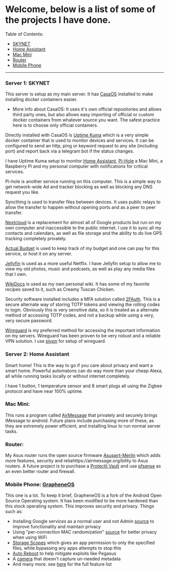 # Welcome, below is a list of some of the projects I have done.

Table of Contents:
- [SKYNET](https://github.com/bradenholm/Portfolio#server-1-skynet)
- [Home Assistant](https://github.com/bradenholm/Portfolio#server-2-home-assistant)
- [Mac Mini](https://github.com/bradenholm/Portfolio#mac-mini)
- [Router](https://github.com/bradenholm/Portfolio#router)
- [Mobile Phone](https://github.com/bradenholm/Portfolio#mobile-phone-grapheneos)

---

### Server 1: SKYNET
This server is setup as my main server. It has [CasaOS](https://github.com/IceWhaleTech/CasaOS) installed to make installing docker containers easier. 
   - More info about CasaOS: It uses it's own official repositories and allows third party ones, but also allows easy importing of official or custom docker containers from whatever source you want. The safest practice here is to choose only official containers.

Directly installed with CasaOS is [Uptime Kuma](https://github.com/louislam/uptime-kuma) which is a very simple docker container that is used to monitor devices and services. It can be configured to send an http, ping or keyword request to any site (including port) and report back via a telegram bot if the status changes. 

I have Uptime Kuma setup to monitor [Home Assistant](https://www.home-assistant.io/), [Pi-Hole](https://github.com/pi-hole) a Mac Mini, a Raspberry Pi and my personal computer with notifications for critical services. 

Pi-hole is another service running on this computer. This is a simple way to get network-wide Ad and tracker blocking as well as blocking any DNS request you like.

Syncthing is used to transfer files between devices. It uses public relays to allow the transfer to happen without opening ports and as a peer to peer transfer. 

[Nextcloud](https://github.com/nextcloud) is a replacement for almost all of Google products but run on my own computer and inaccessible to the public internet. I use it to sync all my contacts and calendars, as well as file storage and the ability to do live GPS tracking completely privately.

[Actual Budget](https://github.com/actualbudget/actual) is used to keep track of my budget and one can pay for this service, or host it on any server.

[Jellyfin](https://github.com/jellyfin/jellyfin) is used as a more useful Netflix. I have Jellyfin setup to allow me to view my old photos, music and podcasts, as well as play any media files that I own.

[WikiDocs](https://github.com/Zavy86/WikiDocs) is used as my own personal wiki. It has some of my favorite recipes saved to it, such as Creamy Tuscan Chicken.

Security software installed includes a MFA solution called [2FAuth](https://github.com/Bubka/2FAuth). This is a secure alternate way of storing TOTP tokens and viewing the rolling codes to login. Obviously this is very sensitive data, so it is treated as a alternate method of accessing TOTP codes, and not a backup while using a very, very secure password.

[Wireguard](https://www.wireguard.com/) is my preferred method for accessing the important information on my servers. Wireguard has been proven to be very robust and a reliable VPN solution. I use [pivpn](https://github.com/pivpn/pivpn) for setup of wireguard.


### Server 2: Home Assistant

Smart home! This is the way to go if you care about privacy and want a smart home. Powerful automatons can do way more than your cheap Alexa, all while running tasks locally or without internet completely.

I have 1 button, 1 temperature sensor and 8 smart plugs all using the Zigbee protocol and have near 100% uptime.


### Mac Mini:

This runs a program called [AirMessage](https://airmessage.org/) that privately and securely brings iMessage to android.
Future plans include purchasing more of these, as they are extremely power efficient, and installing linux to run normal server tasks.


### Router:

My Asus router runs the open source firmware [Asuswrt-Merlin](https://www.asuswrt-merlin.net/) which adds more features, security and reliahttps://airmessage.org/bility to Asus routers. A future project is to purchase a [Protectli Vault](https://protectli.com/) and use [pfsense](https://www.pfsense.org/) as an even better router and firewall.


### Mobile Phone: [GrapheneOS](https://grapheneos.org/)

This one is a lot.
To keep it brief, GrapheneOS is a fork of the Android Open Source Operating system. It has been modified to be more hardened than this stock operating system. This improves security and privacy. 
Things such as:
   - Installing Google services as a normal user and not Admin [source](https://grapheneos.org/features#sandboxed-google-play) to improve functionality and maintain privacy
   - Using "per-connection MAC randomization" [source](https://grapheneos.org/features#wifi-privacy) for better privacy when using WiFi
   - [Storage Scopes](https://grapheneos.org/features#storage-scopes) which gives an app permission to only the specified files, while bypassing any apps attempts to stop this
   - [Auto Reboot](https://grapheneos.org/features#auto-reboot) to help mitigate exploits like Pegasus
   - A [camera](https://grapheneos.org/features#grapheneos-camera) that doesn't capture un-needed metadata
   - And many more. see [here](https://grapheneos.org/features) for the full feature list
   
